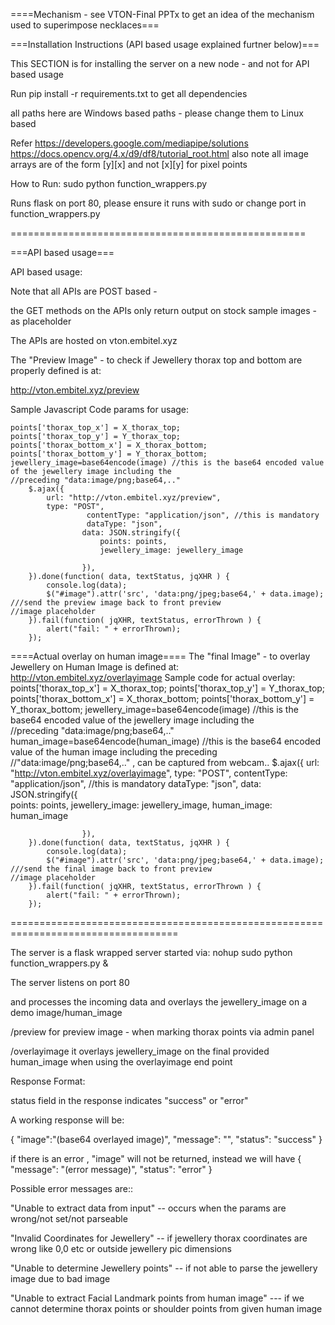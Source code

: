 ====Mechanism - see VTON-Final PPTx to get an idea of the mechanism used to superimpose necklaces===

===Installation Instructions (API based usage explained furtner below)===

This SECTION is for installing the server on a new node - and not for API based usage

Run pip install -r requirements.txt to get all dependencies

all paths here are Windows based paths - please change them to Linux based

Refer
https://developers.google.com/mediapipe/solutions
https://docs.opencv.org/4.x/d9/df8/tutorial_root.html
also note all image arrays are of the form [y][x] and not [x][y] for pixel points 


How to Run:
sudo python function_wrappers.py

Runs flask on port 80, please ensure it runs with sudo or change port in function_wrappers.py


===================================================

 
===API based usage===

API based usage:

Note that all APIs are POST based - 

the GET methods on the APIs only return output on stock sample images - as placeholder

The APIs are hosted on vton.embitel.xyz

The "Preview Image" - to check if Jewellery thorax top and bottom are properly defined is at:

http://vton.embitel.xyz/preview

Sample Javascript Code params for usage:



    points['thorax_top_x'] = X_thorax_top;
    points['thorax_top_y'] = Y_thorax_top;
    points['thorax_bottom_x'] = X_thorax_bottom;
    points['thorax_bottom_y'] = Y_thorax_bottom;
   	jewellery_image=base64encode(image) //this is the base64 encoded value of the jewellery image including the 							//preceding "data:image/png;base64,.."
    	$.ajax({
            url: "http://vton.embitel.xyz/preview",
            type: "POST",
			         contentType: "application/json", //this is mandatory
			         dataType: "json",
		         	data: JSON.stringify({                     
                        points: points,
                        jewellery_image: jewellery_image                        

                    }),
        }).done(function( data, textStatus, jqXHR ) {
			console.log(data);
            $("#image").attr('src', 'data:png/jpeg;base64,' + data.image); ///send the preview image back to front preview 									//image placeholder
        }).fail(function( jqXHR, textStatus, errorThrown ) {
            alert("fail: " + errorThrown);
        });

====Actual overlay on human image====
The "final Image" - to overlay Jewellery on Human Image is defined at:
http://vton.embitel.xyz/overlayimage
Sample code for actual overlay:
    points['thorax_top_x'] = X_thorax_top;
    points['thorax_top_y'] = Y_thorax_top;
    points['thorax_bottom_x'] = X_thorax_bottom;
    points['thorax_bottom_y'] = Y_thorax_bottom;
   	jewellery_image=base64encode(image) //this is the base64 encoded value of the jewellery image including the 							
						//preceding "data:image/png;base64,.."
    human_image=base64encode(human_image) //this is the base64 encoded value of the human image including the preceding 						
						//"data:image/png;base64,.." , can be captured from webcam..
    $.ajax({
            url: "http://vton.embitel.xyz/overlayimage",
            type: "POST",
			         contentType: "application/json", //this is mandatory
			         dataType: "json",
		         	data: JSON.stringify({                     
                        points: points,
                        jewellery_image: jewellery_image,
                        human_image: human_image

                    }),
        }).done(function( data, textStatus, jqXHR ) {
			console.log(data);
            $("#image").attr('src', 'data:png/jpeg;base64,' + data.image); ///send the final image back to front preview 										//image placeholder
        }).fail(function( jqXHR, textStatus, errorThrown ) {
            alert("fail: " + errorThrown);
        });


===================================================================================


The server is a flask wrapped server started via:
nohup sudo python function_wrappers.py &

The server listens on port 80 

and processes the incoming data and overlays the jewellery_image on a demo image/human_image 


/preview
for preview image - when marking thorax points via admin panel

/overlayimage
it overlays jewellery_image on the final provided human_image when using the overlayimage end point


Response Format:

status field in the response indicates "success" or "error"


A working response will be:

{ 
"image":"(base64 overlayed image)",
"message": "",
 "status": "success"
} 

if there is an error , "image" will not be returned, instead we will have 
{ 
"message": "(error message)",
 "status": "error"
}

Possible error messages are::

"Unable to extract data from input" -- occurs when the params are wrong/not set/not parseable

"Invalid Coordinates for Jewellery" -- if jewellery thorax coordinates are wrong like 0,0 etc or outside jewellery pic dimensions

"Unable to determine Jewellery points" -- if not able to parse the jewellery image due to bad image

"Unable to extract Facial Landmark points from human image" --- if we cannot determine thorax points or shoulder points from given human image
